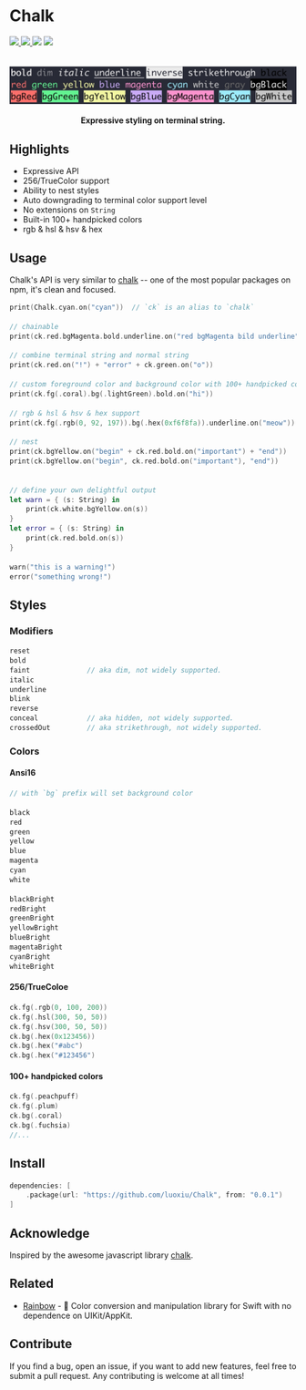 # Chalk

<div>
<a href="https://travis-ci.org/luoxiu/Chalk">
  <img src="https://travis-ci.org/luoxiu/Chalk.svg?branch=master">
</a>
<a href="https://github.com/luoxiu/Chalk/releases">
  <img src="https://img.shields.io/github/tag/luoxiu/Chalk.svg">
</a>
<img src="https://img.shields.io/badge/platform-iOS%20%7C%20macOS%20%7C%20watchOS%20%7C%20tvOS%20%7C%20Linux-lightgrey.svg">
<img src="https://img.shields.io/github/license/luoxiu/Chalk.svg">
</div>
<br>
<br>
<div align="center">
    <img src="chalk.jpg">
    <br>
    <br>
    <strong>Expressive styling on terminal string.</strong>
</div>

## Highlights

- Expressive API
- 256/TrueColor support
- Ability to nest styles
- Auto downgrading to terminal color support level
- No extensions on `String`
- Built-in 100+ handpicked colors
- rgb & hsl & hsv & hex

## Usage

Chalk's API is very similar to [chalk](https://github.com/chalk/chalk) -- one of the most popular packages on npm, it's clean and focused.


```swift
print(Chalk.cyan.on("cyan"))  // `ck` is an alias to `chalk`

// chainable
print(ck.red.bgMagenta.bold.underline.on("red bgMagenta bild underline"))

// combine terminal string and normal string
print(ck.red.on("!") + "error" + ck.green.on("o"))

// custom foreground color and background color with 100+ handpicked colors
print(ck.fg(.coral).bg(.lightGreen).bold.on("hi"))

// rgb & hsl & hsv & hex support
print(ck.fg(.rgb(0, 92, 197)).bg(.hex(0xf6f8fa)).underline.on("meow"))

// nest
print(ck.bgYellow.on("begin" + ck.red.bold.on("important") + "end"))
print(ck.bgYellow.on("begin", ck.red.bold.on("important"), "end"))


// define your own delightful output
let warn = { (s: String) in
    print(ck.white.bgYellow.on(s))
}
let error = { (s: String) in
    print(ck.red.bold.on(s))
}

warn("this is a warning!")
error("something wrong!")
```

## Styles

### Modifiers

```swift
reset
bold
faint              // aka dim, not widely supported.
italic
underline
blink
reverse
conceal            // aka hidden, not widely supported.
crossedOut         // aka strikethrough, not widely supported.
```

### Colors

#### Ansi16

```swift
// with `bg` prefix will set background color

black
red
green
yellow
blue
magenta
cyan
white

blackBright
redBright
greenBright
yellowBright
blueBright
magentaBright
cyanBright
whiteBright
```

#### 256/TrueColoe

```swift
ck.fg(.rgb(0, 100, 200))
ck.fg(.hsl(300, 50, 50))
ck.fg(.hsv(300, 50, 50))
ck.bg(.hex(0x123456))
ck.bg(.hex("#abc")
ck.bg(.hex("#123456")
```

#### 100+ handpicked colors

```swift
ck.fg(.peachpuff)
ck.fg(.plum)
ck.bg(.coral)
ck.bg(.fuchsia)
//...
```

## Install

```swift
dependencies: [
    .package(url: "https://github.com/luoxiu/Chalk", from: "0.0.1")
]
```


## Acknowledge

Inspired by the awesome javascript library [chalk](https://github.com/chalk/chalk).

## Related

- [Rainbow](https://github.com/luoxiu/Rainbow) - 🌈 Color conversion and manipulation library for Swift with no dependence on UIKit/AppKit.

## Contribute

If you find a bug, open an issue, if you want to add new features, feel free to submit a pull request. Any contributing is welcome at all times!
